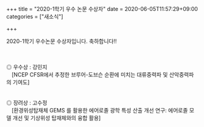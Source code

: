 +++
title = "2020-1학기 우수 논문 수상자"
date = 2020-06-05T11:57:29+09:00
categories = ["새소식"]

+++

2020-1학기 우수논문 수상자입니다. 축하합니다!!
<br>
<br>
<br>


◎ 우수상 : 강민지
<br>
　[NCEP CFSR에서 추정한 브루어-도브슨 순환에 미치는 대류중력파 및 산악중력파의 기여도]
  <br>
    <br>
      <br>
◎ 장려상 : 고수정
<br>
　[환경위성탑재체 GEMS 를 활용한 에어로졸 광학 특성 산출 개선 연구:
   에어로졸 모델 개선 및 기상위성 탑재체와의 융합 활용]

  </tr>
<br>
